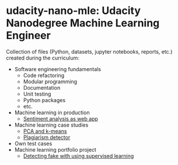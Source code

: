 # udacity-nano-mle: Udacity Nanodegree Machine Learning Engineer

Collection of files (Python, datasets, jupyter notebooks, reports, etc.) created during the curriculum:
- Software engineering fundamentals
    - Code refactoring
    - Modular programming
    - Documentation
    - Unit testing
    - Python packages
    - etc.
- Machine learning in production
    - [Sentiment analysis as web app](https://github.com/benjaminperucco/udacity-nano-mle/tree/master/3%20Machine%20Learning%20in%20Production/Project)
- Machine learning case studies
    - [PCA and k-means](https://github.com/benjaminperucco/udacity-nano-mle/tree/master/4%20Machine%20Learning%20Case%20Studies/Lesson%201) 
    - [Plagiarism detector](https://github.com/benjaminperucco/udacity-nano-mle/tree/master/4%20Machine%20Learning%20Case%20Studies/Project)
- Own test cases
- Machine learning portfolio project
    - [Detecting fake with using supervised learning](https://github.com/benjaminperucco/udacity-nano-mle/tree/master/5%20Capstone/3%20Report)
